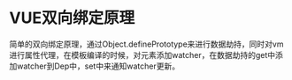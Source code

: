 # VUE双向绑定原理
简单的双向绑定原理，通过Object.definePrototype来进行数据劫持，同时对vm进行属性代理，在模板编译的时候，对元素添加watcher，在数据劫持的get中添加watcher到Dep中，set中来通知watcher更新。
